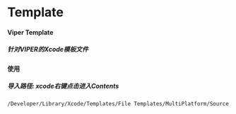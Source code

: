 # Template
#### Viper Template

##### 针对VIPER的Xcode模板文件




#### 使用

##### 导入路径: xcode右键点击进入Contents

```
/Developer/Library/Xcode/Templates/File Templates/MultiPlatform/Source 
```


